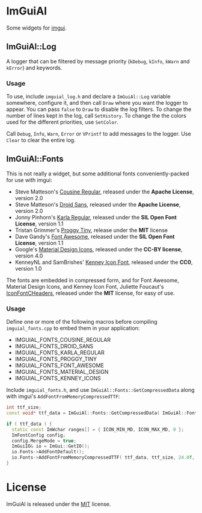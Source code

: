 # ImGuiAl
Some widgets for [imgui](https://github.com/ocornut/imgui).

## ImGuiAl::Log

A logger that can be filtered by message priority (`kDebug`, `kInfo`, `kWarn` and `kError`) and keywords.

### Usage

To use, include `imguial_log.h` and declare a `ImGuiAl::Log` variable somewhere, configure it, and then call `Draw` where you want the logger to appear. You can pass `false` to `Draw` to disable the log filters. To change the number of lines kept in the log, call `SetHistory`. To change the the colors used for the different priorities, use `SetColor`.

Call `Debug`, `Info`, `Warn`, `Error` or `VPrintf` to add messages to the logger. Use `Clear` to clear the entire log.

## ImGuiAl::Fonts

This is not really a widget, but some additional fonts conveniently-packed for use with imgui:

* Steve Matteson's [Cousine Regular](https://www.google.com/fonts/specimen/Cousine), released under the **Apache License**, version 2.0
* Steve Matteson's [Droid Sans](https://www.google.com/fonts/specimen/Droid+Sans), released under the **Apache License**, version 2.0
* Jonny Pinhorn's [Karla Regular](https://www.google.com/fonts/specimen/Karla), released under the **SIL Open Font License**, version 1.1
* Tristan Grimmer's [Proggy Tiny](http://www.proggyfonts.net/), release under the **MIT** license
* Dave Gandy's [Font Awesome](http://fontawesome.io/), released under the **SIL Open Font License**, version 1.1
* Google's [Material Design Icons](https://design.google.com/icons/), released under the **CC-BY license**, version 4.0
* KenneyNL and SamBrishes' [Kenney Icon Font](https://github.com/SamBrishes/kenney-icon-font), released under the **CC0**, version 1.0

The fonts are embedded in compressed form, and for Font Awesome, Material Design Icons, and Kenney Icon Font, Juliette Foucaut's [IconFontCHeaders](https://github.com/juliettef/IconFontCppHeaders), released under the **MIT** license, for easy of use.

### Usage

Define one or more of the following macros before compiling `imguial_fonts.cpp` to embed them in your application:

* IMGUIAL_FONTS_COUSINE_REGULAR
* IMGUIAL_FONTS_DROID_SANS
* IMGUIAL_FONTS_KARLA_REGULAR
* IMGUIAL_FONTS_PROGGY_TINY
* IMGUIAL_FONTS_FONT_AWESOME
* IMGUIAL_FONTS_MATERIAL_DESIGN
* IMGUIAL_FONTS_KENNEY_ICONS

Include `imguial_fonts.h`, and use `ImGuiAl::Fonts::GetCompressedData` along with imgui's `AddFontFromMemoryCompressedTTF`:

```c++
int ttf_size;
const void* ttf_data = ImGuiAl::Fonts::GetCompressedData( ImGuiAl::Fonts::kMaterialDesign, &ttf_size );

if ( ttf_data ) {
  static const ImWchar ranges[] = { ICON_MIN_MD, ICON_MAX_MD, 0 };
  ImFontConfig config;
  config.MergeMode = true;
  ImGuiIO& io = ImGui::GetIO();
  io.Fonts->AddFontDefault();
  io.Fonts->AddFontFromMemoryCompressedTTF( ttf_data, ttf_size, 24.0f, &config, ranges );
}
```

# License

ImGuiAl is released under the [MIT](https://github.com/leiradel/ImGuiAl/blob/master/LICENSE) license.
